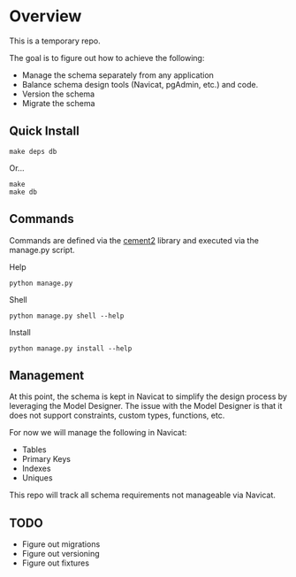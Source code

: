 # Overview

This is a temporary repo.

The goal is to figure out how to achieve the following:

- Manage the schema separately from any application
- Balance schema design tools (Navicat, pgAdmin, etc.) and code.
- Version the schema
- Migrate the schema


## Quick Install

    make deps db

Or...

    make
    make db


## Commands

Commands are defined via the [cement2][cement2] library and executed
via the manage.py script.

Help

    python manage.py

Shell

    python manage.py shell --help

Install

    python manage.py install --help


## Management

At this point, the schema is kept in Navicat to simplify the design process
by leveraging the Model Designer. The issue with the Model Designer is
that it does not support constraints, custom types, functions, etc.

For now we will manage the following in Navicat:

- Tables
- Primary Keys
- Indexes
- Uniques

This repo will track all schema requirements not manageable via Navicat.


## TODO

- Figure out migrations
- Figure out versioning
- Figure out fixtures

[cement2]: http://cement.readthedocs.org/en/latest/
